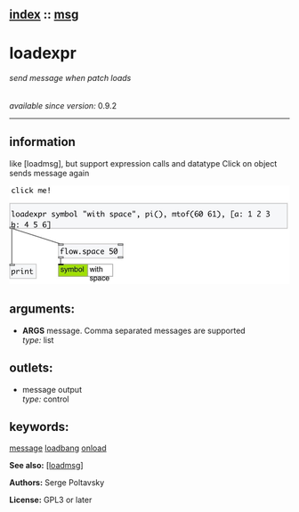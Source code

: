 [index](index.html) :: [msg](category_msg.html)
---

# loadexpr

###### send message when patch loads

*available since version:* 0.9.2

---


## information
like [loadmsg], but support expression calls and datatype Click on object sends message again


[![example](../examples/img/loadexpr.jpg)](../examples/pd/loadexpr.pd)



## arguments:

* **ARGS**
message. Comma separated messages are supported<br>
_type:_ list<br>









## outlets:

* message output<br>
_type:_ control



## keywords:

[message](keywords/message.html)
[loadbang](keywords/loadbang.html)
[onload](keywords/onload.html)



**See also:**
[\[loadmsg\]](loadmsg.html)




**Authors:** Serge Poltavsky




**License:** GPL3 or later





